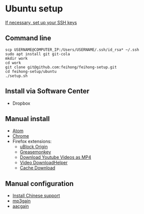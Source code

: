 Ubuntu setup
============

[If necessary, set up your SSH keys](https://help.github.com/articles/generating-ssh-keys/)

Command line
------------

```
scp USERNAME@COMPUTER_IP:/Users/USERNAME/.ssh/id_rsa* ~/.ssh
sudo apt install git git-cola
mkdir work
cd work
git clone git@github.com:feihong/feihong-setup.git
cd feihong-setup/ubuntu
./setup.sh
```

Install via Software Center
---------------------------

- Dropbox

Manual install
--------------

- [Atom](https://atom.io/)
- [Chrome](https://www.google.com/chrome/#eula)
- Firefox extensions:
  - [uBlock Origin](https://addons.mozilla.org/en-US/firefox/addon/ublock-origin/)
  - [Greasemonkey](https://addons.mozilla.org/en-us/firefox/addon/greasemonkey/)
  - [Download Youtube Videos as MP4](https://addons.mozilla.org/en-us/firefox/addon/download-youtube/)
  - [Video DownloadHelper](https://addons.mozilla.org/en-US/firefox/addon/video-downloadhelper/?src=ss)
  - [Cache Download](https://addons.mozilla.org/en-us/firefox/addon/cachedownload/)

Manual configuration
--------------------

- [Install Chinese support](http://www.pinyinjoe.com/linux/ubuntu-12-chinese-setup.htm)
- [mp3gain](https://pkgs.org/ubuntu-14.04/ubuntu-universe-amd64/mp3gain_1.5.2-r2-6_amd64.deb.html)
- [aacgain](https://launchpad.net/~stefanobalocco/+archive/ubuntu/ppa/+packages)
